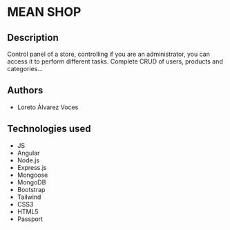 # MEAN SHOP

## Description 
Control panel of a store, controlling if you are an administrator, you can access it to perform different tasks. Complete CRUD of users, products and categories...

## Authors
* Loreto Álvarez Voces

## Technologies used 
- JS
- Angular
- Node.js
- Express.js
- Mongoose
- MongoDB
- Bootstrap 
- Tailwind
- CSS3
- HTML5
- Passport
